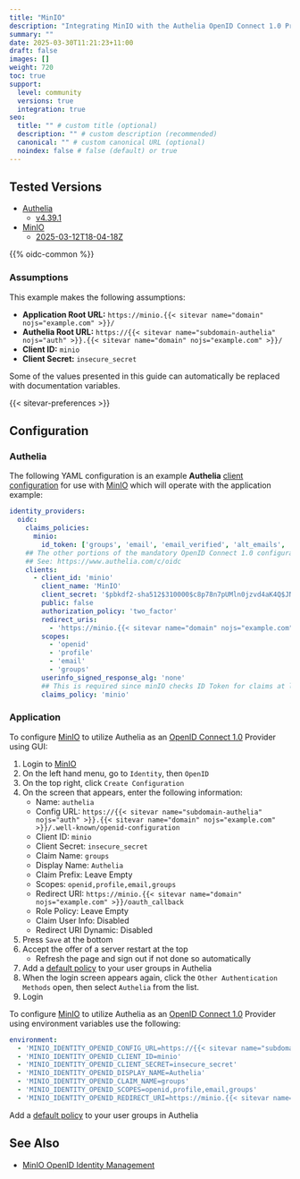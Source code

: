 ```yaml
---
title: "MinIO"
description: "Integrating MinIO with the Authelia OpenID Connect 1.0 Provider."
summary: ""
date: 2025-03-30T11:21:23+11:00
draft: false
images: []
weight: 720
toc: true
support:
  level: community
  versions: true
  integration: true
seo:
  title: "" # custom title (optional)
  description: "" # custom description (recommended)
  canonical: "" # custom canonical URL (optional)
  noindex: false # false (default) or true
---
```


## Tested Versions

* [Authelia]
  * [v4.39.1](https://github.com/authelia/authelia/releases/tag/v4.39.1)
* [MinIO]
  * [2025-03-12T18-04-18Z](https://github.com/minio/minio/releases/tag/RELEASE.2025-03-12T18-04-18Z)

{{% oidc-common %}}

### Assumptions

This example makes the following assumptions:

* __Application Root URL:__ `https://minio.{{< sitevar name="domain" nojs="example.com" >}}/`
* __Authelia Root URL:__ `https://{{< sitevar name="subdomain-authelia" nojs="auth" >}}.{{< sitevar name="domain" nojs="example.com" >}}/`
* __Client ID:__ `minio`
* __Client Secret:__ `insecure_secret`

Some of the values presented in this guide can automatically be replaced with documentation variables.

{{< sitevar-preferences >}}

## Configuration

### Authelia

The following YAML configuration is an example __Authelia__ [client configuration] for use with [MinIO] which will
operate with the application example:

```yaml {title="configuration.yml"}
identity_providers:
  oidc:
    claims_policies:
      minio:
        id_token: ['groups', 'email', 'email_verified', 'alt_emails', 'preferred_username', 'name']
    ## The other portions of the mandatory OpenID Connect 1.0 configuration go here.
    ## See: https://www.authelia.com/c/oidc
    clients:
      - client_id: 'minio'
        client_name: 'MinIO'
        client_secret: '$pbkdf2-sha512$310000$c8p78n7pUMln0jzvd4aK4Q$JNRBzwAo0ek5qKn50cFzzvE9RXV88h1wJn5KGiHrD0YKtZaR/nCb2CJPOsKaPK0hjf.9yHxzQGZziziccp6Yng'  # The digest of 'insecure_secret'.
        public: false
        authorization_policy: 'two_factor'
        redirect_uris:
          - 'https://minio.{{< sitevar name="domain" nojs="example.com" >}}/oauth_callback'
        scopes:
          - 'openid'
          - 'profile'
          - 'email'
          - 'groups'
        userinfo_signed_response_alg: 'none'
        ## This is required since minIO checks ID Token for claims at login process
        claims_policy: 'minio'
```

### Application

To configure [MinIO] to utilize Authelia as an [OpenID Connect 1.0] Provider using GUI:

1. Login to [MinIO]
2. On the left hand menu, go to `Identity`, then `OpenID`
3. On the top right, click `Create Configuration`
4. On the screen that appears, enter the following information:
    - Name: `authelia`
    - Config URL: `https://{{< sitevar name="subdomain-authelia" nojs="auth" >}}.{{< sitevar name="domain" nojs="example.com" >}}/.well-known/openid-configuration`
    - Client ID: `minio`
    - Client Secret: `insecure_secret`
    - Claim Name: `groups`
    - Display Name: `Authelia`
    - Claim Prefix: Leave Empty
    - Scopes: `openid,profile,email,groups`
    - Redirect URI: `https://minio.{{< sitevar name="domain" nojs="example.com" >}}/oauth_callback`
    - Role Policy: Leave Empty
    - Claim User Info: Disabled
    - Redirect URI Dynamic: Disabled
5. Press `Save` at the bottom
6. Accept the offer of a server restart at the top
    - Refresh the page and sign out if not done so automatically
7. Add a [default policy](https://min.io/docs/minio/linux/administration/identity-access-management/policy-based-access-control.html#built-in-policies) to your user groups in Authelia
8. When the login screen appears again, click the `Other Authentication Methods` open, then select `Authelia` from the list.
9. Login

To configure [MinIO] to utilize Authelia as an [OpenID Connect 1.0] Provider using environment variables use the following:

```yaml {title="configuration.yml"}
environment:
  - 'MINIO_IDENTITY_OPENID_CONFIG_URL=https://{{< sitevar name="subdomain-authelia" nojs="auth" >}}.{{< sitevar name="domain" nojs="example.com" >}}/.well-known/openid-configuration'
  - 'MINIO_IDENTITY_OPENID_CLIENT_ID=minio'
  - 'MINIO_IDENTITY_OPENID_CLIENT_SECRET=insecure_secret'
  - 'MINIO_IDENTITY_OPENID_DISPLAY_NAME=Authelia'
  - 'MINIO_IDENTITY_OPENID_CLAIM_NAME=groups'
  - 'MINIO_IDENTITY_OPENID_SCOPES=openid,profile,email,groups'
  - 'MINIO_IDENTITY_OPENID_REDIRECT_URI=https://minio.{{< sitevar name="subdomain-authelia" nojs="auth" >}}.{{< sitevar name="domain" nojs="example.com" >}}/oauth_callback'
```

Add a [default policy](https://min.io/docs/minio/linux/administration/identity-access-management/policy-based-access-control.html#built-in-policies) to your user groups in Authelia

## See Also

- [MinIO OpenID Identity Management](https://min.io/docs/minio/linux/reference/minio-server/minio-server.html#minio-server-envvar-external-identity-management-openid)

[MinIO]: https://min.io/
[Authelia]: https://www.authelia.com
[OpenID Connect 1.0]: ../../openid-connect/introduction.md
[client configuration]: ../../../configuration/identity-providers/openid-connect/clients.md
